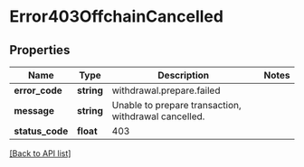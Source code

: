 # Error403OffchainCancelled

## Properties

Name | Type | Description | Notes
------------ | ------------- | ------------- | -------------
**error_code** | **string** | withdrawal.prepare.failed |
**message** | **string** | Unable to prepare transaction, withdrawal cancelled. |
**status_code** | **float** | 403 |

[[Back to API list]](../../README.md#api-endpoints)
